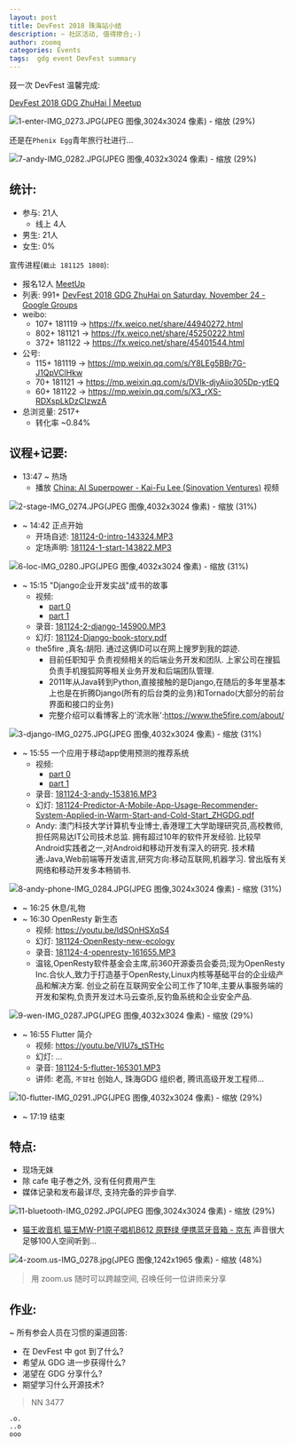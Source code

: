 ```yaml
---
layout: post
title: DevFest 2018 珠海站小结
description: ~ 社区活动, 值得掺合;-)
author: zoomq
categories: Events
tags:  gdg event DevFest summary
---
```



叕一次 DevFest 温馨完成:

[DevFest 2018 GDG ZhuHai \| Meetup](https://www.meetup.com/Zhuhai-GDG/events/256539889/)

![1-enter-IMG_0273.JPG(JPEG 图像,3024x3024 像素) - 缩放 (29%)](http://0.zoomquiet.top/ZHGDG/2018/181124DevFest/f/1-enter-IMG_0273.JPG?imageView2/2/w/360)

还是在`Phenix Egg`青年旅行社进行...

![7-andy-IMG_0282.JPG(JPEG 图像,4032x3024 像素) - 缩放 (29%)](http://0.zoomquiet.top/ZHGDG/2018/181124DevFest/f/7-andy-IMG_0282.JPG?imageView2/2/w/360)

<!--more-->

## 统计:

- 参与: 21人
    + 线上 4人
- 男生: 21人
- 女生: 0% 

宣传进程(`截止 181125 1808`):

- 报名12人 [MeetUp](https://www.meetup.com/Zhuhai-GDG/events/256539889/) 
- 列表: 991+ [DevFest 2018 GDG ZhuHai on Saturday, November 24 \- Google Groups](https://groups.google.com/forum/#!topic/gdg-zhuhai/Da0K_0u_c6k)
- weibo:
    + 107+ 181119 -> https://fx.weico.net/share/44940272.html
    + 802+ 181121 -> https://fx.weico.net/share/45250222.html
    + 372+ 181122 -> https://fx.weico.net/share/45401544.html
- 公号:
    + 115+ 181119 -> https://mp.weixin.qq.com/s/Y8LEg5BBr7G-J1QpVClHkw
    + 70+ 181121 -> https://mp.weixin.qq.com/s/DVIk-djyAiio305Dp-ytEQ
    + 60+ 181122 -> https://mp.weixin.qq.com/s/X3_rXS-RDXspLkDzCIzwzA
- 总浏览量: 2517+
    + 转化率 ~0.84%

## 议程+记要:

- 13:47 ~ 热场
    + 播放 [China: AI Superpower - Kai-Fu Lee (Sinovation Ventures)](https://youtu.be/NhveMWBVcNw) 视频

![2-stage-IMG_0274.JPG(JPEG 图像,4032x3024 像素) - 缩放 (31%)](http://0.zoomquiet.top/ZHGDG/2018/181124DevFest/f/2-stage-IMG_0274.JPG?imageView2/2/w/360)

- ~ 14:42 正点开始
    + 开场自述: [181124-0-intro-143324.MP3](http://0.zoomquiet.top/ZHGDG/2018/181124DevFest/a/181124-0-intro-143324.MP3)
    + 定场声明: [181124-1-start-143822.MP3](http://0.zoomquiet.top/ZHGDG/2018/181124DevFest/a/181124-1-start-143822.MP3)

![6-loc-IMG_0280.JPG(JPEG 图像,4032x3024 像素) - 缩放 (31%)](http://0.zoomquiet.top/ZHGDG/2018/181124DevFest/f/6-loc-IMG_0280.JPG?imageView2/2/w/360)

- ~ 15:15 "Django企业开发实战"成书的故事
    + 视频: 
        * [part 0](https://youtu.be/tj0-ezRjmPI)
        * [part 1](https://youtu.be/zuLNp4zjZMU)
    + 录音: [181124-2-django-145900.MP3](http://0.zoomquiet.top/ZHGDG/2018/181124DevFest/a/181124-2-django-145900.MP3)
    + 幻灯: [181124-Django-book-story.pdf](http://0.zoomquiet.top/ZHGDG/2018/181124DevFest/181124-Django-book-story.pdf)
    + the5fire ,真名:胡阳. 通过这俩ID可以在网上搜罗到我的踪迹. 
        * 目前任职知乎 负责视频相关的后端业务开发和团队. 上家公司在搜狐 负责手机搜狐网等相关业务开发和后端团队管理. 
        * 2011年从Java转到Python,直接接触的是Django,在随后的多年里基本上也是在折腾Django(所有的后台类的业务)和Tornado(大部分的前台界面和接口的业务)
        * 完整介绍可以看博客上的'流水账':https://www.the5fire.com/about/

![3-django-IMG_0275.JPG(JPEG 图像,4032x3024 像素) - 缩放 (31%)](http://0.zoomquiet.top/ZHGDG/2018/181124DevFest/f/3-django-IMG_0275.JPG?imageView2/2/w/360)

- ~ 15:55 一个应用于移动app使用预测的推荐系统
    + 视频: 
        * [part 0](https://youtu.be/E1DQEPbtFUs)
        * [part 1](https://youtu.be/p9RNJSTwsHg)
    + 录音: [181124-3-andy-153816.MP3](http://0.zoomquiet.top/ZHGDG/2018/181124DevFest/a/181124-3-andy-153816.MP3)
    + 幻灯: [181124-Predictor-A-Mobile-App-Usage-Recommender-System-Applied-in-Warm-Start-and-Cold-Start_ZHGDG.pdf](http://0.zoomquiet.top/ZHGDG/2018/181124DevFest/181124-Predictor-A-Mobile-App-Usage-Recommender-System-Applied-in-Warm-Start-and-Cold-Start_ZHGDG.pdf)
    + Andy: 澳门科技大学计算机专业博士,香港理工大学助理研究员,高校教师,担任网易达IT公司技术总监. 拥有超过10年的软件开发经验. 比较早Android实践者之一,对Android和移动开发有深入的研究. 技术精通:Java,Web前端等开发语言,研究方向:移动互联网,机器学习. 曾出版有关网络和移动开发多本畅销书. 

![8-andy-phone-IMG_0284.JPG(JPEG 图像,3024x3024 像素) - 缩放 (31%)](http://0.zoomquiet.top/ZHGDG/2018/181124DevFest/f/8-andy-phone-IMG_0284.JPG?imageView2/2/w/360)


- ~ 16:25 休息/礼物
- ~ 16:30 OpenResty 新生态
    + 视频: https://youtu.be/ldSOnHSXqS4
    + 幻灯: [181124-OpenResty-new-ecology](http://0.zoomquiet.top/ZHGDG/2018/181124-OpenResty-new-ecology.pdf)
    + 录音: [181124-4-openresty-161655.MP3](http://0.zoomquiet.top/ZHGDG/2018/181124DevFest/a/181124-4-openresty-161655.MP3)
    + 温铭,OpenResty软件基金会主席,前360开源委员会委员;现为OpenResty Inc.合伙人,致力于打造基于OpenResty,Linux内核等基础平台的企业级产品和解决方案. 创业之前在互联网安全公司工作了10年,主要从事服务端的开发和架构,负责开发过木马云查杀,反钓鱼系统和企业安全产品. 

![9-wen-IMG_0287.JPG(JPEG 图像,4032x3024 像素) - 缩放 (29%)](http://0.zoomquiet.top/ZHGDG/2018/181124DevFest/f/9-wen-IMG_0287.JPG?imageView2/2/w/360)

- ~ 16:55 Flutter 简介
    + 视频: https://youtu.be/VIU7s_tSTHc
    + 幻灯: ...
    + 录音: [181124-5-flutter-165301.MP3](http://0.zoomquiet.top/ZHGDG/2018/181124DevFest/a/181124-5-flutter-165301.MP3)
    + 讲师: 老高, `不甘社` 创始人, 珠海GDG 组织者, 腾讯高级开发工程师...

![10-flutter-IMG_0291.JPG(JPEG 图像,4032x3024 像素) - 缩放 (29%)](http://0.zoomquiet.top/ZHGDG/2018/181124DevFest/f/10-flutter-IMG_0291.JPG?imageView2/2/w/360)

- ~ 17:19 结束


## 特点:

- 现场无妺
- 除 cafe 电子巻之外, 没有任何费用产生
- 媒体记录和发布最详尽, 支持完备的异步自学.


![11-bluetooth-IMG_0292.JPG(JPEG 图像,3024x3024 像素) - 缩放 (29%)](http://0.zoomquiet.top/ZHGDG/2018/181124DevFest/f/11-bluetooth-IMG_0292.JPG?imageView2/2/w/360)

- [猫王收音机 猫王MW-P1原子唱机B612 原野绿 便携蓝牙音箱 - 京东](https://item.m.jd.com/product/100000094375.html) 声音很大足够100人空间听到...

![4-zoom.us-IMG_0278.jpg(JPEG 图像,1242x1965 像素) - 缩放 (48%)](http://0.zoomquiet.top/ZHGDG/2018/181124DevFest/f/4-zoom.us-IMG_0278.jpg?imageView2/2/w/360)

> 用 zoom.us 随时可以跨越空间, 召唤任何一位讲师来分享


## 作业:
~ 所有参会人员在习惯的渠道回答:

- 在 DevFest 中 got 到了什么?
- 希望从 GDG 进一步获得什么?
- 渴望在 GDG 分享什么?
- 期望学习什么开源技术?


> NN 3477


    .o.
    ..o
    ooo



